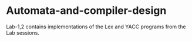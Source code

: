 # Automata-and-compiler-design

Lab-1,2 contains implementations of the Lex and YACC programs from the Lab sessions.
